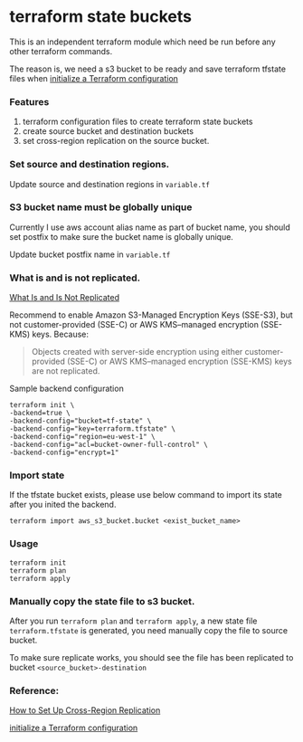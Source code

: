 # terraform state buckets

This is an independent terraform module which need be run before any other terraform commands. 

The reason is, we need a s3 bucket to be ready and save terraform tfstate files when [initialize a Terraform configuration](https://www.terraform.io/docs/commands/init.html)

### Features

1. terraform configuration files to create terraform state buckets
2. create source bucket and destination buckets
3. set cross-region replication on the source bucket.

### Set source and destination regions.

Update source and destination regions in `variable.tf`

### S3 bucket name must be globally unique

Currently I use aws account alias name as part of bucket name, you should set postfix to make sure the bucket name is globally unique.

Update bucket postfix name in `variable.tf`

### What is and is not replicated.

[What Is and Is Not Replicated](http://docs.aws.amazon.com/AmazonS3/latest/dev/crr-what-is-isnot-replicated.html)

Recommend to enable Amazon S3-Managed Encryption Keys (SSE-S3), but not customer-provided (SSE-C) or AWS KMS–managed encryption (SSE-KMS) keys. Because:

>Objects created with server-side encryption using either customer-provided (SSE-C) or AWS KMS–managed encryption (SSE-KMS) keys are not replicated.


Sample backend configuration

```
terraform init \
-backend=true \
-backend-config="bucket=tf-state" \
-backend-config="key=terraform.tfstate" \
-backend-config="region=eu-west-1" \
-backend-config="acl=bucket-owner-full-control" \
-backend-config="encrypt=1"
```

### Import state 

If the tfstate bucket exists, please use below command to import its state after you inited the backend.

    terraform import aws_s3_bucket.bucket <exist_bucket_name>

### Usage

    terraform init
    terraform plan
    terraform apply

### Manually copy the state file to s3 bucket.

After you run `terraform plan` and `terraform apply`, a new state file `terraform.tfstate` is generated, you need manually copy the file to source bucket.

To make sure replicate works, you should see the file has been replicated to bucket `<source_bucket>-destination`

### Reference:

[How to Set Up Cross-Region Replication](http://docs.aws.amazon.com/AmazonS3/latest/dev/crr-how-setup.html)

[initialize a Terraform configuration](https://www.terraform.io/docs/commands/init.html)


